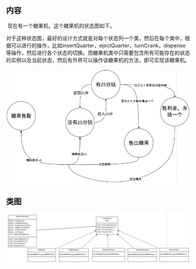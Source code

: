 ## 内容

​	现在有一个糖果机，这个糖果机的状态图如下。

​	对于这种状态图，最好的设计方式就是对每个状态列一个类，然后在每个类中，根据可以进行的操作，比如insertQuarter，ejectQuarter，turnCrank，dispense等操作，然后进行各个状态的切换。而糖果机类中只需要包含所有可能存在的状态的实例以及当前状态，然后有外界可以操作该糖果机的方法，即可实现该糖果机。

![state](./img/state.jpg)

## 类图

![SharedScreenshot](./img/SharedScreenshot.jpg)
